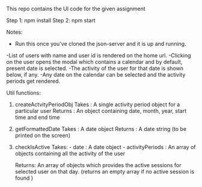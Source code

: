 This repo contains the UI code for the given assignment

Step 1: npm install
Step 2: npm start

Notes:
- Run this once you've cloned the json-server and it is up and running.

-List of users with name and user id is rendered on the home url.
-Clicking on the user opens the modal which contains a calendar and by default, present date is selected.
-The activity of the user for that date is shown below, if any.
-Any date on the calendar can be selected and the activity periods get rendered.


Util functions:
 
1. createActvityPeriodObj
   Takes : A single activity period object for a particular user
   Returns : An object containing date, month, year, start time and end time
   
2. getFormattedDate
   Takes : A date object
   Returns : A date string (to be printed on the screen)

3. checkIsActive
   Takes: 
        - date : A date object
        - activityPeriods : An array of objects containing all the activity of the user
        
   Returns: An array of objects which provides the active sessions for selected user on that day. (returns an empty array if no active session is found )

